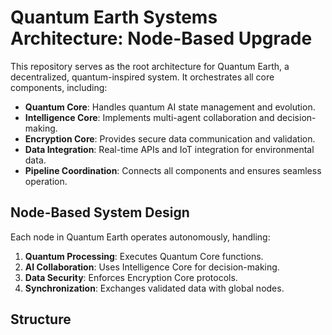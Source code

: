 # Quantum Earth Systems Architecture: Node-Based Upgrade

This repository serves as the root architecture for Quantum Earth, a decentralized, quantum-inspired system. It orchestrates all core components, including:

- **Quantum Core**: Handles quantum AI state management and evolution.
- **Intelligence Core**: Implements multi-agent collaboration and decision-making.
- **Encryption Core**: Provides secure data communication and validation.
- **Data Integration**: Real-time APIs and IoT integration for environmental data.
- **Pipeline Coordination**: Connects all components and ensures seamless operation.

## **Node-Based System Design**

Each node in Quantum Earth operates autonomously, handling:

1. **Quantum Processing**: Executes Quantum Core functions.
2. **AI Collaboration**: Uses Intelligence Core for decision-making.
3. **Data Security**: Enforces Encryption Core protocols.
4. **Synchronization**: Exchanges validated data with global nodes.

## **Structure**

